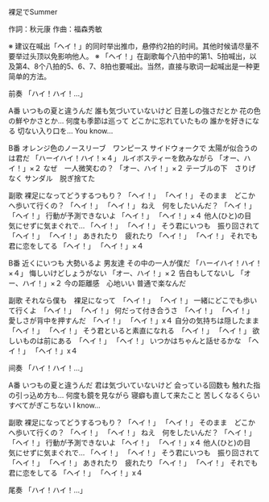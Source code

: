裸足でSummer

作詞：秋元康
作曲：福森秀敏

※ 建议在喊出「ヘイ！」的同时举出推巾，悬停约2拍的时间。其他时候请尽量不要举过头顶以免影响他人。
※ 「ヘイ！」在副歌每个八拍中的第1、5拍喊出，以及第4、8个八拍的5、6、7、8拍也要喊出。当然，直接与歌词一起喊出是一种更简单的方法。

前奏
「ハイ！ハイ！…」 

A番
いつもの夏と違うんだ
誰も気づいていないけど
日差しの強さだとか
花の色の鮮やかさとか…
何度も季節は巡って
どこかに忘れていたもの
誰かを好きになる
切ない入り口を…
You know…

B番
オレンジ色のノースリーブ　ワンピース
サイドウォークで
太陽が似合うのは君だ 「ハーイハイ！ハイ！×４」 
ルイボスティーを飲みながら 「オー、ハイ！」×２ 
なぜ　一人微笑むの？ 「オー、ハイ！」×２ 
テーブルの下　さりげなく
サンダル　脱ぎ捨てた

副歌
裸足になってどうするつもり？ 「ヘイ！」 「ヘイ！」 
そのまま　どこかへ歩いて行くの？ 「ヘイ！」 「ヘイ！」 
ねえ　何をしたいんだ？ 「ヘイ！」 「ヘイ！」 
行動が予測できないよ 「ヘイ！」 「ヘイ！」×４
他人(ひと)の目　気にせずに気まぐれで… 「ヘイ！」 「ヘイ！」
そう君にいつも　振り回されて　「ヘイ！」 「ヘイ！」
あきれたり　疲れたり 「ヘイ！」 「ヘイ！」
それでも君に恋をしてる  「ヘイ！」 「ヘイ！」×４

B番
近くにいつも
大勢いるよ
男友達
その中の一人が僕だ 「ハーイハイ！ハイ！×４」 
悔しいけどしょうがない 「オー、ハイ！」×２ 
告白もしてないし 「オー、ハイ！」×２ 
今の距離感　心地いい
普通で楽なんだ

副歌
それなら僕も　裸足になって　「ヘイ！」 「ヘイ！」
一緒にどこでも歩いて行くよ　「ヘイ！」 「ヘイ！」
何だって付き合うさ　「ヘイ！」 「ヘイ！」
愛しさが背中を押すんだ　「ヘイ！」 「ヘイ！」x４
自分の気持ちは隠したまま　「ヘイ！」 「ヘイ！」
そう君といると素直になれる　「ヘイ！」 「ヘイ！」
欲しいものは前にある　「ヘイ！」 「ヘイ！」
いつかはちゃんと話せるかな　「ヘイ！」 「ヘイ！」x４

间奏
「ハイ！ハイ！…」 

A番
いつもの夏と違うんだ
君は気づいていないけど
会っている回数も
触れた指の引っ込め方も…
何度も鏡を見ながら
寝癖も直して来たこと
苦しくなるくらい
すべてがぎこちない
I know…

副歌
裸足になってどうするつもり？ 「ヘイ！」 「ヘイ！」
そのまま　どこかへ歩いて行くの？ 「ヘイ！」 「ヘイ！」
ねえ　何をしたいんだ？ 「ヘイ！」 「ヘイ！」
行動が予測できないよ 「ヘイ！」 「ヘイ！」x４
他人(ひと)の目　気にせずに気まぐれで… 「ヘイ！」 「ヘイ！」
そう君にいつも　振り回されて 「ヘイ！」 「ヘイ！」
あきれたり　疲れたり 「ヘイ！」 「ヘイ！」
それでも君に恋をしてる 「ヘイ！」 「ヘイ！」x４

尾奏
「ハイ！ハイ！…」 